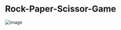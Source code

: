 # Rock-Paper-Scissor-Game
![image](https://github.com/user-attachments/assets/5b4c0147-0233-42be-b51d-1cb392c78b24)
